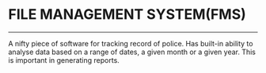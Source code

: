 # FILE MANAGEMENT SYSTEM(FMS)
-----------------------------

A nifty piece of software for tracking record of police.
Has built-in ability to analyse data based on a range of dates, a given month
or a given year.
This is important in generating reports.

